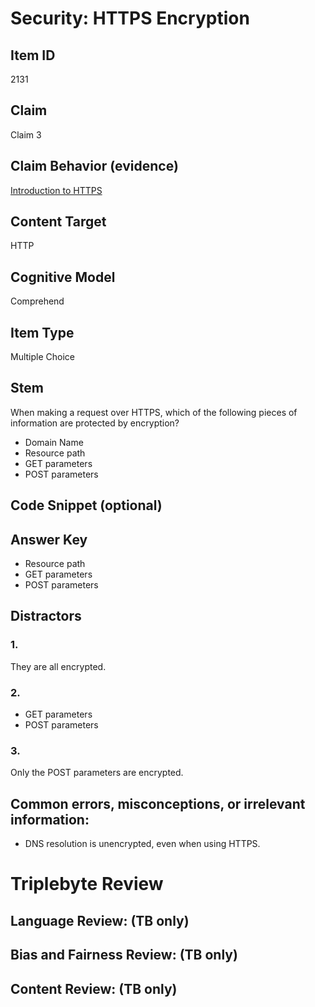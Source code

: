 # Security: HTTPS Encryption

## Item ID
2131

## Claim
Claim 3

## Claim Behavior (evidence)
[Introduction to HTTPS](https://https.cio.gov/faq/)

## Content Target
HTTP

## Cognitive Model
Comprehend

## Item Type
Multiple Choice

## Stem
When making a request over HTTPS, which of the following pieces of information are protected by encryption?

* Domain Name
* Resource path
* GET parameters
* POST parameters

## Code Snippet (optional)

## Answer Key
* Resource path
* GET parameters
* POST parameters

## Distractors
### 1.
They are all encrypted.

### 2.
* GET parameters
* POST parameters

### 3.
Only the POST parameters are encrypted.

## Common errors, misconceptions, or irrelevant information:
* DNS resolution is unencrypted, even when using HTTPS.

# Triplebyte Review

## Language Review: (TB only)

## Bias and Fairness Review: (TB only)

## Content Review: (TB only)
